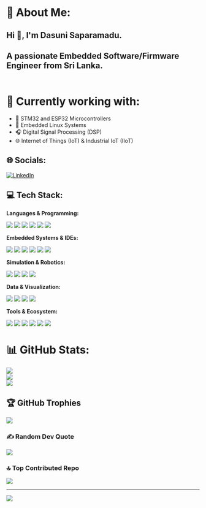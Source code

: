 # 💫 About Me:
<h2>Hi 👋, I'm Dasuni Saparamadu.<h2>
A passionate Embedded Software/Firmware Engineer from Sri Lanka.<br><br>

# 🔧 Currently working with:
- 🚀 STM32 and ESP32 Microcontrollers  
- 🐧 Embedded Linux Systems  
- 🎧 Digital Signal Processing (DSP)  
- 🌐 Internet of Things (IoT) & Industrial IoT (IIoT)

## 🌐 Socials:
[![LinkedIn](https://img.shields.io/badge/LinkedIn-%230077B5.svg?logo=linkedin&logoColor=white)](https://linkedin.com/in/dasuni-saparamadu) 

<h2>💻 Tech Stack:</h2>

<!-- Languages & Programming -->
<b>Languages & Programming:</b><br>
<p>
  <img src="https://img.shields.io/badge/C-%2300599C.svg?style=for-the-badge&logo=c&logoColor=white"/>
  <img src="https://img.shields.io/badge/C++-%2300599C.svg?style=for-the-badge&logo=c%2B%2B&logoColor=white"/>
  <img src="https://img.shields.io/badge/Python-3670A0?style=for-the-badge&logo=python&logoColor=ffdd54"/>
  <img src="https://img.shields.io/badge/Bash-%23121011.svg?style=for-the-badge&logo=gnu-bash&logoColor=white"/>
  <img src="https://img.shields.io/badge/HTML5-%23E34F26.svg?style=for-the-badge&logo=html5&logoColor=white"/>
  <img src="https://img.shields.io/badge/CSS3-%231572B6.svg?style=for-the-badge&logo=css3&logoColor=white"/>
</p>

<!-- Embedded Systems & IDEs -->
<b>Embedded Systems & IDEs:</b><br>
<p>
  <img src="https://img.shields.io/badge/STM32CubeIDE-%23007ACC.svg?style=for-the-badge&logo=STMicroelectronics&logoColor=white"/>
  <img src="https://img.shields.io/badge/STM32CubeProgrammer-%23007ACC.svg?style=for-the-badge&logo=STMicroelectronics&logoColor=white"/>
  <img src="https://img.shields.io/badge/PlatformIO-FF6600?style=for-the-badge&logo=platformio&logoColor=white"/>
  <img src="https://img.shields.io/badge/Arduino-00979D?style=for-the-badge&logo=arduino&logoColor=white"/>
  <img src="https://img.shields.io/badge/Raspberry%20Pi-C51A4A?style=for-the-badge&logo=raspberry-pi&logoColor=white"/>
  <img src="https://img.shields.io/badge/Linux-FCC624?style=for-the-badge&logo=linux&logoColor=black"/>
</p>

<!-- Simulation & Robotics -->
<b>Simulation & Robotics:</b><br>
<p>
  <img src="https://img.shields.io/badge/Renode-3E3E3E?style=for-the-badge&logoColor=white"/>
  <img src="https://img.shields.io/badge/RoboDK-orange?style=for-the-badge&logoColor=white"/>
  <img src="https://img.shields.io/badge/LabVIEW-FFDB00?style=for-the-badge&logo=national-instruments&logoColor=black"/>
  <img src="https://img.shields.io/badge/MATLAB-0076A8?style=for-the-badge&logo=mathworks&logoColor=white"/>
</p>

<!-- Data & Visualization -->
<b>Data & Visualization:</b><br>
<p>
  <img src="https://img.shields.io/badge/MySQL-005C84?style=for-the-badge&logo=mysql&logoColor=white"/>
  <img src="https://img.shields.io/badge/Numpy-013243?style=for-the-badge&logo=numpy&logoColor=white"/>
  <img src="https://img.shields.io/badge/Matplotlib-11557C?style=for-the-badge&logo=matplotlib&logoColor=white"/>
  <img src="https://img.shields.io/badge/TensorFlow-FF6F00?style=for-the-badge&logo=tensorflow&logoColor=white"/>
</p>

<!-- Tools & Ecosystem -->
<b>Tools & Ecosystem:</b><br>
<p>
  <img src="https://img.shields.io/badge/Git-F05032?style=for-the-badge&logo=git&logoColor=white"/>
  <img src="https://img.shields.io/badge/GitHub-181717?style=for-the-badge&logo=github&logoColor=white"/>
  <img src="https://img.shields.io/badge/Bitbucket-0052CC?style=for-the-badge&logo=bitbucket&logoColor=white"/>
  <img src="https://img.shields.io/badge/Jira-0052CC?style=for-the-badge&logo=jira&logoColor=white"/>
  <img src="https://img.shields.io/badge/Notion-000000?style=for-the-badge&logo=notion&logoColor=white"/>
  <img src="https://img.shields.io/badge/CMake-064F8C?style=for-the-badge&logo=cmake&logoColor=white"/>
</p>


# 📊 GitHub Stats:
![](https://github-readme-stats.vercel.app/api?username=DasDNS&theme=dark&hide_border=false&include_all_commits=false&count_private=false)<br/>
![](https://nirzak-streak-stats.vercel.app/?user=DasDNS&theme=dark&hide_border=false)<br/>
![](https://github-readme-stats.vercel.app/api/top-langs/?username=DasDNS&theme=dark&hide_border=false&include_all_commits=false&count_private=false&layout=compact)

## 🏆 GitHub Trophies
![](https://github-profile-trophy.vercel.app/?username=DasDNS&theme=gruvbox&no-frame=false&no-bg=false&margin-w=4)

### ✍️ Random Dev Quote
![](https://quotes-github-readme.vercel.app/api?type=horizontal&theme=dark)

### 🔝 Top Contributed Repo
![](https://github-contributor-stats.vercel.app/api?username=DasDNS&limit=5&theme=dark&combine_all_yearly_contributions=true)

---
[![](https://visitcount.itsvg.in/api?id=DasDNS&icon=0&color=0)](https://visitcount.itsvg.in)

<!-- Proudly created with GPRM ( https://gprm.itsvg.in ) -->
